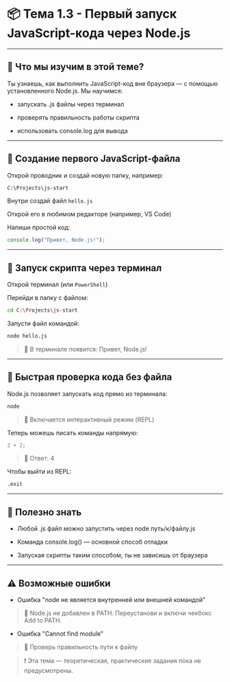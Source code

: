 # 📦 Тема 1.3 - Первый запуск JavaScript-кода через Node.js

---

## 🔹 Что мы изучим в этой теме?

Ты узнаешь, как выполнить JavaScript-код вне браузера — с помощью установленного Node.js. Мы научимся:

- запускать .js файлы через терминал

- проверять правильность работы скрипта

- использовать console.log для вывода

---

## 🔹 Создание первого JavaScript-файла

Открой проводник и создай новую папку, например:

```bash
C:\Projects\js-start
```

Внутри создай файл `hello.js`

Открой его в любимом редакторе (например, VS Code)

Напиши простой код:

```javascript
console.log("Привет, Node.js!");
```

---

## 🔹 Запуск скрипта через терминал

Открой терминал (или `PowerShell`)

Перейди в папку с файлом:

```bash
cd C:\Projects\js-start
```

Запусти файл командой:

```bash
node hello.js
```

> 📌 В терминале появится:
> Привет, Node.js!

---

## 🔹 Быстрая проверка кода без файла

Node.js позволяет запускать код прямо из терминала:

```bash
node
```

> 📌 Включается интерактивный режим (REPL)

Теперь можешь писать команды напрямую:

```javascript
2 + 2;
```

> 📌 Ответ: 4

Чтобы выйти из REPL:

```bash
.exit
```

---

## 🔹 Полезно знать

- Любой .js файл можно запустить через node путь/к/файлу.js

- Команда console.log() — основной способ отладки

- Запуская скрипты таким способом, ты не зависишь от браузера

---

## ⚠️ Возможные ошибки

- Ошибка "node не является внутренней или внешней командой"

> 📌 Node.js не добавлен в PATH. Переустанови и включи чекбокс Add to PATH.

- Ошибка "Cannot find module"

> 📌 Проверь правильность пути к файлу

> ❗ Эта тема — теоретическая, практические задания пока не предусмотрены.
